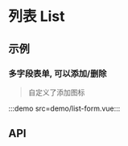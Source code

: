 # 列表 List

## 示例

### 多字段表单, 可以添加/删除

> 自定义了添加图标

:::demo src=demo/list-form.vue:::

## API

<!--@include: @/../md/List/ListField.md-->
